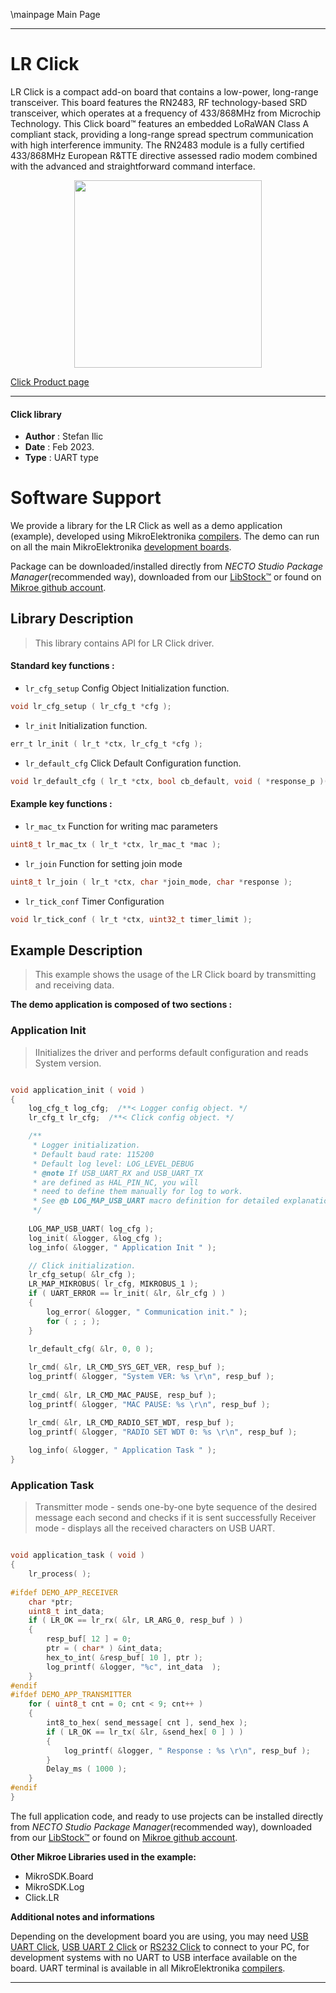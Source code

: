 \mainpage Main Page

---
# LR Click

LR Click is a compact add-on board that contains a low-power, long-range transceiver. This board features the RN2483, RF technology-based SRD transceiver, which operates at a frequency of 433/868MHz from Microchip Technology. This Click board™ features an embedded LoRaWAN Class A compliant stack, providing a long-range spread spectrum communication with high interference immunity. The RN2483 module is a fully certified 433/868MHz European R&TTE directive assessed radio modem combined with the advanced and straightforward command interface.

<p align="center">
  <img src="https://download.mikroe.com/images/click_for_ide/lr_click.png" height=300px>
</p>

[Click Product page](https://www.mikroe.com/lr-click)

---


#### Click library

- **Author**        : Stefan Ilic
- **Date**          : Feb 2023.
- **Type**          : UART type


# Software Support

We provide a library for the LR Click
as well as a demo application (example), developed using MikroElektronika
[compilers](https://www.mikroe.com/necto-studio).
The demo can run on all the main MikroElektronika [development boards](https://www.mikroe.com/development-boards).

Package can be downloaded/installed directly from *NECTO Studio Package Manager*(recommended way), downloaded from our [LibStock&trade;](https://libstock.mikroe.com) or found on [Mikroe github account](https://github.com/MikroElektronika/mikrosdk_click_v2/tree/master/clicks).

## Library Description

> This library contains API for LR Click driver.

#### Standard key functions :

- `lr_cfg_setup` Config Object Initialization function.
```c
void lr_cfg_setup ( lr_cfg_t *cfg );
```

- `lr_init` Initialization function.
```c
err_t lr_init ( lr_t *ctx, lr_cfg_t *cfg );
```

- `lr_default_cfg` Click Default Configuration function.
```c
void lr_default_cfg ( lr_t *ctx, bool cb_default, void ( *response_p )( char *response ) );
```

#### Example key functions :

- `lr_mac_tx` Function for writing mac parameters
```c
uint8_t lr_mac_tx ( lr_t *ctx, lr_mac_t *mac );
```

- `lr_join` Function for setting join mode
```c
uint8_t lr_join ( lr_t *ctx, char *join_mode, char *response );
```

- `lr_tick_conf` Timer Configuration
```c
void lr_tick_conf ( lr_t *ctx, uint32_t timer_limit );
```

## Example Description

> This example shows the usage of the LR Click board by transmitting and receiving data.

**The demo application is composed of two sections :**

### Application Init

> IInitializes the driver and performs default configuration and reads System version.

```c

void application_init ( void ) 
{
    log_cfg_t log_cfg;  /**< Logger config object. */
    lr_cfg_t lr_cfg;  /**< Click config object. */

    /** 
     * Logger initialization.
     * Default baud rate: 115200
     * Default log level: LOG_LEVEL_DEBUG
     * @note If USB_UART_RX and USB_UART_TX 
     * are defined as HAL_PIN_NC, you will 
     * need to define them manually for log to work. 
     * See @b LOG_MAP_USB_UART macro definition for detailed explanation.
     */
    
    LOG_MAP_USB_UART( log_cfg );
    log_init( &logger, &log_cfg );
    log_info( &logger, " Application Init " );

    // Click initialization.
    lr_cfg_setup( &lr_cfg );
    LR_MAP_MIKROBUS( lr_cfg, MIKROBUS_1 );
    if ( UART_ERROR == lr_init( &lr, &lr_cfg ) ) 
    {
        log_error( &logger, " Communication init." );
        for ( ; ; );
    }
    
    lr_default_cfg( &lr, 0, 0 );

    lr_cmd( &lr, LR_CMD_SYS_GET_VER, resp_buf );
    log_printf( &logger, "System VER: %s \r\n", resp_buf );
    
    lr_cmd( &lr, LR_CMD_MAC_PAUSE, resp_buf );
    log_printf( &logger, "MAC PAUSE: %s \r\n", resp_buf );

    lr_cmd( &lr, LR_CMD_RADIO_SET_WDT, resp_buf );
    log_printf( &logger, "RADIO SET WDT 0: %s \r\n", resp_buf );
    
    log_info( &logger, " Application Task " );
}

```

### Application Task

> Transmitter mode - sends one-by-one byte sequence of the desired message each second and 
 checks if it is sent successfully
 Receiver mode - displays all the received characters on USB UART.

```c

void application_task ( void ) 
{
    lr_process( );
    
#ifdef DEMO_APP_RECEIVER
    char *ptr;
    uint8_t int_data;
    if ( LR_OK == lr_rx( &lr, LR_ARG_0, resp_buf ) ) 
    {
        resp_buf[ 12 ] = 0;
        ptr = ( char* ) &int_data;
        hex_to_int( &resp_buf[ 10 ], ptr );
        log_printf( &logger, "%c", int_data  );
    }
#endif
#ifdef DEMO_APP_TRANSMITTER
    for ( uint8_t cnt = 0; cnt < 9; cnt++ ) 
    {
        int8_to_hex( send_message[ cnt ], send_hex );
        if ( LR_OK == lr_tx( &lr, &send_hex[ 0 ] ) ) 
        {
            log_printf( &logger, " Response : %s \r\n", resp_buf );
        }
        Delay_ms ( 1000 );
    }
#endif
}

```


The full application code, and ready to use projects can be installed directly from *NECTO Studio Package Manager*(recommended way), downloaded from our [LibStock&trade;](https://libstock.mikroe.com) or found on [Mikroe github account](https://github.com/MikroElektronika/mikrosdk_click_v2/tree/master/clicks).

**Other Mikroe Libraries used in the example:**

- MikroSDK.Board
- MikroSDK.Log
- Click.LR

**Additional notes and informations**

Depending on the development board you are using, you may need
[USB UART Click](https://www.mikroe.com/usb-uart-click),
[USB UART 2 Click](https://www.mikroe.com/usb-uart-2-click) or
[RS232 Click](https://www.mikroe.com/rs232-click) to connect to your PC, for
development systems with no UART to USB interface available on the board. UART
terminal is available in all MikroElektronika
[compilers](https://shop.mikroe.com/compilers).

---
